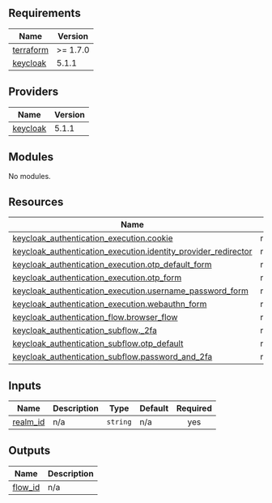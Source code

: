 <!-- BEGIN_TF_DOCS -->
## Requirements

| Name | Version |
|------|---------|
| <a name="requirement_terraform"></a> [terraform](#requirement\_terraform) | >= 1.7.0 |
| <a name="requirement_keycloak"></a> [keycloak](#requirement\_keycloak) | 5.1.1 |

## Providers

| Name | Version |
|------|---------|
| <a name="provider_keycloak"></a> [keycloak](#provider\_keycloak) | 5.1.1 |

## Modules

No modules.

## Resources

| Name | Type |
|------|------|
| [keycloak_authentication_execution.cookie](https://registry.terraform.io/providers/keycloak/keycloak/5.1.1/docs/resources/authentication_execution) | resource |
| [keycloak_authentication_execution.identity_provider_redirector](https://registry.terraform.io/providers/keycloak/keycloak/5.1.1/docs/resources/authentication_execution) | resource |
| [keycloak_authentication_execution.otp_default_form](https://registry.terraform.io/providers/keycloak/keycloak/5.1.1/docs/resources/authentication_execution) | resource |
| [keycloak_authentication_execution.otp_form](https://registry.terraform.io/providers/keycloak/keycloak/5.1.1/docs/resources/authentication_execution) | resource |
| [keycloak_authentication_execution.username_password_form](https://registry.terraform.io/providers/keycloak/keycloak/5.1.1/docs/resources/authentication_execution) | resource |
| [keycloak_authentication_execution.webauthn_form](https://registry.terraform.io/providers/keycloak/keycloak/5.1.1/docs/resources/authentication_execution) | resource |
| [keycloak_authentication_flow.browser_flow](https://registry.terraform.io/providers/keycloak/keycloak/5.1.1/docs/resources/authentication_flow) | resource |
| [keycloak_authentication_subflow._2fa](https://registry.terraform.io/providers/keycloak/keycloak/5.1.1/docs/resources/authentication_subflow) | resource |
| [keycloak_authentication_subflow.otp_default](https://registry.terraform.io/providers/keycloak/keycloak/5.1.1/docs/resources/authentication_subflow) | resource |
| [keycloak_authentication_subflow.password_and_2fa](https://registry.terraform.io/providers/keycloak/keycloak/5.1.1/docs/resources/authentication_subflow) | resource |

## Inputs

| Name | Description | Type | Default | Required |
|------|-------------|------|---------|:--------:|
| <a name="input_realm_id"></a> [realm\_id](#input\_realm\_id) | n/a | `string` | n/a | yes |

## Outputs

| Name | Description |
|------|-------------|
| <a name="output_flow_id"></a> [flow\_id](#output\_flow\_id) | n/a |
<!-- END_TF_DOCS -->